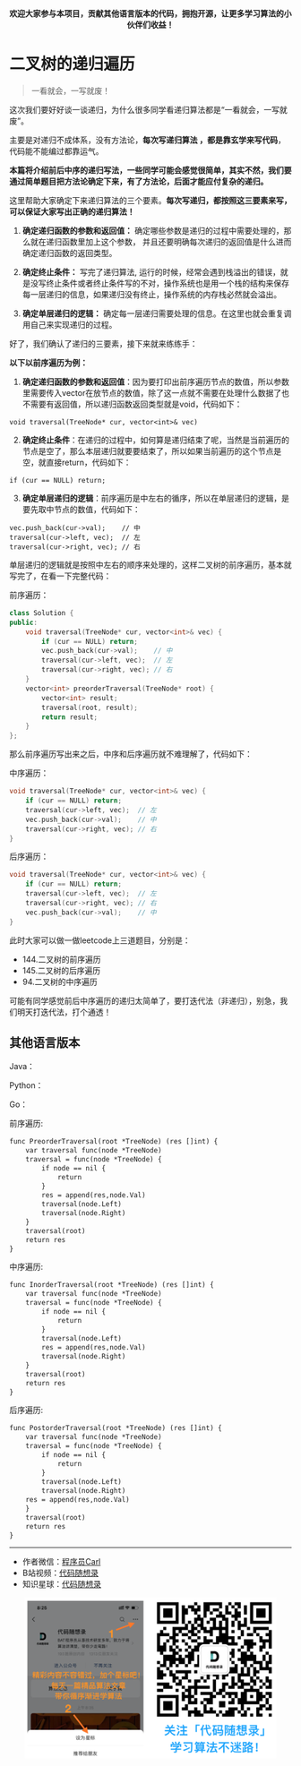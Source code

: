 <p align="center">
  <a href="https://mp.weixin.qq.com/s/QVF6upVMSbgvZy8lHZS3CQ"><img src="https://img.shields.io/badge/知识星球-代码随想录-blue" alt=""></a>
  <a href="https://mp.weixin.qq.com/s/b66DFkOp8OOxdZC_xLZxfw"><img src="https://img.shields.io/badge/刷题-微信群-green" alt=""></a>
  <a href="https://img-blog.csdnimg.cn/20201210231711160.png"><img src="https://img.shields.io/badge/公众号-代码随想录-brightgreen" alt=""></a>
  <a href="https://space.bilibili.com/525438321"><img src="https://img.shields.io/badge/B站-代码随想录-orange" alt=""></a>
</p>
<p align="center"><strong>欢迎大家参与本项目，贡献其他语言版本的代码，拥抱开源，让更多学习算法的小伙伴们收益！</strong></p>



# 二叉树的递归遍历

> 一看就会，一写就废！

这次我们要好好谈一谈递归，为什么很多同学看递归算法都是“一看就会，一写就废”。

主要是对递归不成体系，没有方法论，**每次写递归算法 ，都是靠玄学来写代码**，代码能不能编过都靠运气。

**本篇将介绍前后中序的递归写法，一些同学可能会感觉很简单，其实不然，我们要通过简单题目把方法论确定下来，有了方法论，后面才能应付复杂的递归。**

这里帮助大家确定下来递归算法的三个要素。**每次写递归，都按照这三要素来写，可以保证大家写出正确的递归算法！**

1. **确定递归函数的参数和返回值：**
确定哪些参数是递归的过程中需要处理的，那么就在递归函数里加上这个参数， 并且还要明确每次递归的返回值是什么进而确定递归函数的返回类型。

2. **确定终止条件：**
写完了递归算法,  运行的时候，经常会遇到栈溢出的错误，就是没写终止条件或者终止条件写的不对，操作系统也是用一个栈的结构来保存每一层递归的信息，如果递归没有终止，操作系统的内存栈必然就会溢出。

3. **确定单层递归的逻辑：**
确定每一层递归需要处理的信息。在这里也就会重复调用自己来实现递归的过程。

好了，我们确认了递归的三要素，接下来就来练练手：


**以下以前序遍历为例：**

1. **确定递归函数的参数和返回值**：因为要打印出前序遍历节点的数值，所以参数里需要传入vector在放节点的数值，除了这一点就不需要在处理什么数据了也不需要有返回值，所以递归函数返回类型就是void，代码如下：

```
void traversal(TreeNode* cur, vector<int>& vec)
```

2. **确定终止条件**：在递归的过程中，如何算是递归结束了呢，当然是当前遍历的节点是空了，那么本层递归就要要结束了，所以如果当前遍历的这个节点是空，就直接return，代码如下：

```
if (cur == NULL) return;
```

3. **确定单层递归的逻辑**：前序遍历是中左右的循序，所以在单层递归的逻辑，是要先取中节点的数值，代码如下：

```
vec.push_back(cur->val);    // 中
traversal(cur->left, vec);  // 左
traversal(cur->right, vec); // 右
```

单层递归的逻辑就是按照中左右的顺序来处理的，这样二叉树的前序遍历，基本就写完了，在看一下完整代码：

前序遍历：

```C++
class Solution {
public:
    void traversal(TreeNode* cur, vector<int>& vec) {
        if (cur == NULL) return;
        vec.push_back(cur->val);    // 中
        traversal(cur->left, vec);  // 左
        traversal(cur->right, vec); // 右
    }
    vector<int> preorderTraversal(TreeNode* root) {
        vector<int> result;
        traversal(root, result);
        return result;
    }
};
```

那么前序遍历写出来之后，中序和后序遍历就不难理解了，代码如下：

中序遍历：

```C++
void traversal(TreeNode* cur, vector<int>& vec) {
    if (cur == NULL) return;
    traversal(cur->left, vec);  // 左
    vec.push_back(cur->val);    // 中
    traversal(cur->right, vec); // 右
}
```

后序遍历：

```C++
void traversal(TreeNode* cur, vector<int>& vec) {
    if (cur == NULL) return;
    traversal(cur->left, vec);  // 左
    traversal(cur->right, vec); // 右
    vec.push_back(cur->val);    // 中
}
```

此时大家可以做一做leetcode上三道题目，分别是：

* 144.二叉树的前序遍历
* 145.二叉树的后序遍历
* 94.二叉树的中序遍历

可能有同学感觉前后中序遍历的递归太简单了，要打迭代法（非递归），别急，我们明天打迭代法，打个通透！





## 其他语言版本


Java：


Python：


Go：

前序遍历:
```
func PreorderTraversal(root *TreeNode) (res []int) {
	var traversal func(node *TreeNode)
	traversal = func(node *TreeNode) {
		if node == nil {
			return
		}
		res = append(res,node.Val)
		traversal(node.Left)
		traversal(node.Right)
	}
	traversal(root)
	return res
}

```
中序遍历:

```
func InorderTraversal(root *TreeNode) (res []int) {
	var traversal func(node *TreeNode)
	traversal = func(node *TreeNode) {
		if node == nil {
			return
		}
		traversal(node.Left)
		res = append(res,node.Val)
		traversal(node.Right)
	}
	traversal(root)
	return res
}
```
后序遍历:

```
func PostorderTraversal(root *TreeNode) (res []int) {
	var traversal func(node *TreeNode)
	traversal = func(node *TreeNode) {
		if node == nil {
			return
		}
		traversal(node.Left)
		traversal(node.Right)
    res = append(res,node.Val)
	}
	traversal(root)
	return res
}
```




-----------------------
* 作者微信：[程序员Carl](https://mp.weixin.qq.com/s/b66DFkOp8OOxdZC_xLZxfw)
* B站视频：[代码随想录](https://space.bilibili.com/525438321)
* 知识星球：[代码随想录](https://mp.weixin.qq.com/s/QVF6upVMSbgvZy8lHZS3CQ)
<div align="center"><img src=../pics/公众号.png width=450 alt=> </img></div>
